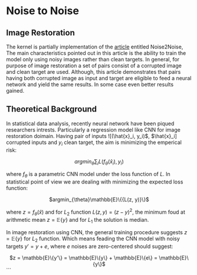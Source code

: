 # Noise to Noise
## Image Restoration

The kernel is partially implementation of the <a href='https://arxiv.org/pdf/1803.04189.pdf'>article</a> entitled Noise2Noise, The main characteristics pointed out in this article is the ability to train the model only using noisy images rather than clean targets. In general, for purpose of image restoration a set of pairs consist of a corrupted image and clean target are used. Although, this article demonstrates that pairs having both corrupted image as input and target are eligible to feed a neural network and yield the same results. In some case even better results gained.

## Theoretical Background

In statistical data analysis, recently neural network have been piqued researchers intrests. Particularly a regression model like CNN for image restoration doimain. Having pair of inputs ![(\hat{x}_i, y_i)$, $\hat{x}_i] corrupted inputs and $y_i$ clean target, the aim is minimizing the emperical risk:

```math
  argmin_{\theta}\sum_{i}{L(f_{\theta}(\hat{x}_i), y_i)}
```

where $f_{\theta}$ is a parametric CNN model under the loss function of $L$. In statistical point of view we are dealing with minimizing the expected loss function:

<div align="center">
  $argmin_{\theta}\mathbb{E}\{{L(z, y)}\}$
</div>

where $z = f_{\theta}(\hat{x})$ and for $L_2$ function $L(z,y) = (z-y)^2$, the minimum foud at arithmetic mean $z = \mathbb{E}\{y\}$ and for $L_1$ the solution is median.

In image restoration using CNN, the general training procedure suggests $z = \mathbb{E}\{y\}$ for $L_2$ function. Which means feading the CNN model with noisy targets $y' = y + e$, where $e$ noises are zero-centered should suggest:

<div align="center">
  $z = \mathbb{E}\{y'\} = \mathbb{E}\{y\} + \mathbb{E}\{e\} = \mathbb{E}\{y\}$
</div>
```
